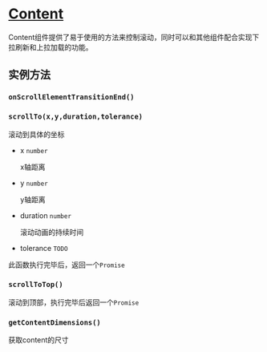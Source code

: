 
# [Content](http://ionicframework.com/docs/v2/api/components/content/Content/)
Content组件提供了易于使用的方法来控制滚动，同时可以和其他组件配合实现下拉刷新和上拉加载的功能。

## 实例方法

### `onScrollElementTransitionEnd()`

### `scrollTo(x,y,duration,tolerance)`
滚动到具体的坐标

- x `number`

	x轴距离

- y `number`

	y轴距离

- duration `number`

	滚动动画的持续时间

- tolerance `TODO`


此函数执行完毕后，返回一个`Promise`

### `scrollToTop()`

滚动到顶部，执行完毕后返回一个`Promise`

### `getContentDimensions()`
获取content的尺寸


